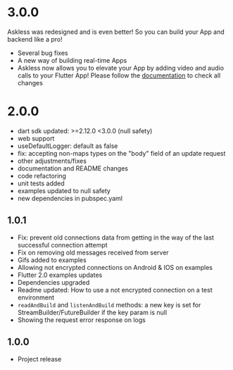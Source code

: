 # 3.0.0
Askless was redesigned and is even better! So you can build your App and backend like a pro!
- Several bug fixes
- A new way of building real-time Apps
- Askless now allows you to elevate your App by adding video and audio calls to your Flutter App! 
Please follow the [documentation](./documentation.md) to check all changes

# 2.0.0
- dart sdk updated: >=2.12.0 <3.0.0 (null safety)
- web support
- useDefaultLogger: default as false 
- fix: accepting non-maps types on the "body" field of an update request
- other adjustments/fixes
- documentation and README changes
- code refactoring 
- unit tests added
- examples updated to null safety
- new dependencies in pubspec.yaml

## 1.0.1

- Fix: prevent old connections data from getting in the way of the last successful connection attempt
- Fix on removing old messages received from server
- Gifs added to examples
- Allowing not encrypted connections on Android & IOS on examples
- Flutter 2.0 examples updates
- Dependencies upgraded
- Readme updated: How to use a not encrypted connection on a test environment
- `readAndBuild` and `listenAndBuild` methods: a new key is set for StreamBuilder/FutureBuilder if the key param is null
- Showing the request error response on logs

## 1.0.0

 - Project release
